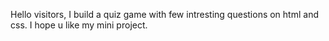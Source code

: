 Hello visitors, 
I build a quiz game with few intresting questions on html and css.
I hope u like my mini project.
